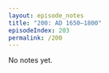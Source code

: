 ```yaml
---
layout: episode_notes
title: "200: AD 1650–1800"
episodeIndex: 203
permalink: /200
---
```

No notes yet.
